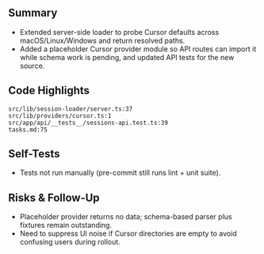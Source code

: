 ## Summary

- Extended server-side loader to probe Cursor defaults across macOS/Linux/Windows and return resolved paths.
- Added a placeholder Cursor provider module so API routes can import it while schema work is pending, and updated API tests for the new source.

## Code Highlights

```text
src/lib/session-loader/server.ts:37
src/lib/providers/cursor.ts:1
src/app/api/__tests__/sessions-api.test.ts:39
tasks.md:75
```

## Self-Tests

- Tests not run manually (pre-commit still runs lint + unit suite).

## Risks & Follow-Up

- Placeholder provider returns no data; schema-based parser plus fixtures remain outstanding.
- Need to suppress UI noise if Cursor directories are empty to avoid confusing users during rollout.

